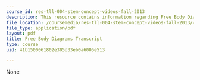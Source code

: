 ```yaml
---
course_id: res-tll-004-stem-concept-videos-fall-2013
description: This resource contains information regarding Free Body Diagrams.
file_location: /coursemedia/res-tll-004-stem-concept-videos-fall-2013/41b1500061802e305d33eb0a6005e513_MITRES_TLL-004F13_FreeBody.pdf
file_type: application/pdf
layout: pdf
title: Free Body Diagrams Transcript
type: course
uid: 41b1500061802e305d33eb0a6005e513

---
```

None